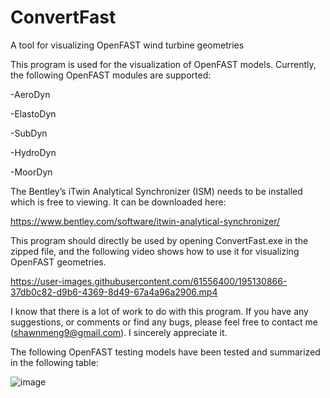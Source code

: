# ConvertFast
A tool for visualizing OpenFAST wind turbine geometries

This program is used for the visualization of OpenFAST models. Currently, the following OpenFAST modules are supported:

-AeroDyn

-ElastoDyn

-SubDyn

-HydroDyn

-MoorDyn

The Bentley’s iTwin Analytical Synchronizer (ISM) needs to be installed which is free to viewing. It can be downloaded here:

https://www.bentley.com/software/itwin-analytical-synchronizer/

This program should directly be used by opening ConvertFast.exe in the zipped file, and the following video shows how to use it for visualizing OpenFAST geometries.

https://user-images.githubusercontent.com/61556400/195130866-37db0c82-d9b6-4369-8d49-67a4a96a2906.mp4

I know that there is a lot of work to do with this program. If you have any suggestions, or comments or find any bugs, please feel free to contact me (shawnmeng9@gmail.com). I sincerely appreciate it.

The following OpenFAST testing models have been tested and summarized in the following table:

![image](https://user-images.githubusercontent.com/61556400/198859390-2830a285-00c3-4677-b7de-345bf5725f5f.png)
